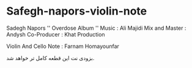 # Safegh-napors-violin-note

Sadegh Napors '' Overdose Album ''
Music : Ali Majidi
Mix and Master : Andysh
Co-Producer : Khat Production

Violin And Cello Note : Farnam Homayounfar

بزودی نت این قطعه کامل تر خواهد شد.
